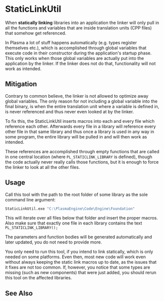 # StaticLinkUtil

When **statically linking** libraries into an application the linker will only pull in all the functions and variables that are inside
translation units (CPP files) that somehow get referenced.

In Plasma a lot of stuff happens automatically (e.g. types register themselves etc.), which is accomplished through global variables
that execute code in their constructor during the application's startup phase. This only works when those global variables are actually
put into the application by the linker. If the linker does not do that, functionality will not work as intended.

## Mitigation

Contrary to common believe, the linker is not allowed to optimize away global variables. The only reason for not including a global
variable into the final binary, is when the entire translation unit where a variable is defined in, is never referenced and thus never
even looked at by the linker.

To fix this, the StaticLinkUtil inserts macros into each and every file which reference each other. Afterwards every file in a library will
reference every other file in that same library and thus once a library is used in any way in some program, the entire library
will be pulled in and will then work as intended.

These references are accomplished through empty functions that are called in one central location (where `PL_STATICLINK_LIBRARY` is defined),
though the code actually never really calls those functions, but it is enough to force the linker to look at all the other files.

## Usage

Call this tool with the path to the root folder of some library as the sole command line argument:

```cmd
StaticLinkUtil.exe "C:\PlasmaEngine\Code\Engine\Foundation"
```

This will iterate over all files below that folder and insert the proper macros.
Also make sure that exactly one file in each library contains the text `PL_STATICLINK_LIBRARY();`

The parameters and function bodies will be generated automatically and later updated, you do not need to provide more.

You only need to run this tool, if you intend to link statically, which is only needed on some platforms. Even then, most new code will work even without always keeping the static link macros up to date, as the issues that it fixes are not too common. If, however, you notice that some types are missing (such as new components) that were just added, you should rerun this tool on the affected libraries.

## See Also


